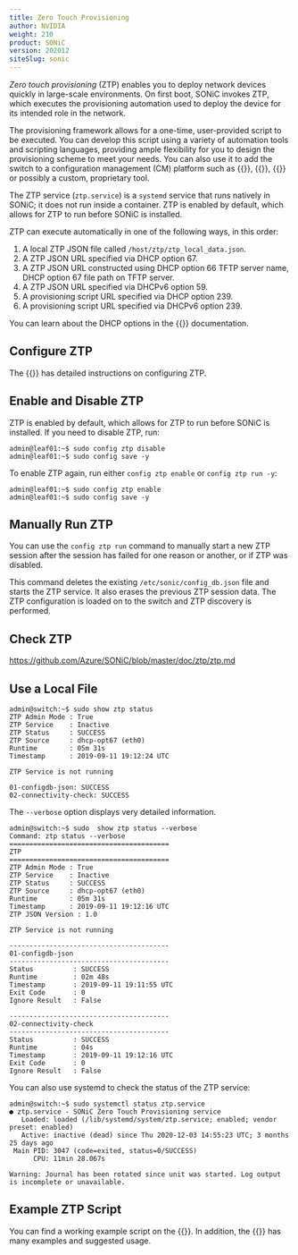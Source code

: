 ```yaml
---
title: Zero Touch Provisioning
author: NVIDIA
weight: 210
product: SONiC
version: 202012
siteSlug: sonic
---
```


*Zero touch provisioning* (ZTP) enables you to deploy network devices quickly in large-scale environments. On first boot, SONiC invokes ZTP, which executes the provisioning automation used to deploy the device for its intended role in the network.

The provisioning framework allows for a one-time, user-provided script to be executed. You can develop this script using a variety of automation tools and scripting languages, providing ample flexibility for you to design the provisioning scheme to meet your needs. You can also use it to add the switch to a configuration management (CM) platform such as {{<exlink url="http://puppet.com/" text="Puppet">}}, {{<exlink url="https://www.chef.io/" text="Chef">}}, {{<exlink url="https://cfengine.com/" text="CFEngine">}} or possibly a custom, proprietary tool.

The ZTP service (`ztp.service`) is a `systemd` service that runs natively in SONiC; it does not run inside a container. ZTP is enabled by default, which allows for ZTP to run before SONiC is installed.

ZTP can execute automatically in one of the following ways, in this order:

1. A local ZTP JSON file called `/host/ztp/ztp_local_data.json`.
1. A ZTP JSON URL specified via DHCP option 67.
1. A ZTP JSON URL constructed using DHCP option 66 TFTP server name, DHCP option 67 file path on TFTP server.
1. A ZTP JSON URL specified via DHCPv6 option 59.
1. A provisioning script URL specified via DHCP option 239.
1. A provisioning script URL specified via DHCPv6 option 239.

You can learn about the DHCP options in the {{<exlink url="https://github.com/Azure/SONiC/blob/master/doc/ztp/ztp.md#34-dhcp-options" text="Azure GitHub">}} documentation.

## Configure ZTP

The {{<exlink url="https://github.com/Azure/SONiC/blob/master/doc/ztp/ztp.md#6-configuring-ztp" text="Azure GitHub documentation">}} has detailed instructions on configuring ZTP.

## Enable and Disable ZTP

ZTP is enabled by default, which allows for ZTP to run before SONiC is installed. If you need to disable ZTP, run:

    admin@leaf01:~$ sudo config ztp disable
    admin@leaf01:~$ sudo config save -y

To enable ZTP again, run either `config ztp enable` or `config ztp run -y`:

    admin@leaf01:~$ sudo config ztp enable
    admin@leaf01:~$ sudo config save -y

## Manually Run ZTP

You can use the `config ztp run` command to manually start a new ZTP session after the session has failed for one reason or another, or if ZTP was disabled.

This command deletes the existing `/etc/sonic/config_db.json` file and starts the ZTP service. It also erases the previous ZTP session data. The ZTP configuration is loaded on to the switch and ZTP discovery is performed.

## Check ZTP

https://github.com/Azure/SONiC/blob/master/doc/ztp/ztp.md

## Use a Local File

```
admin@switch:~$ sudo show ztp status
ZTP Admin Mode : True
ZTP Service    : Inactive
ZTP Status     : SUCCESS
ZTP Source     : dhcp-opt67 (eth0)
Runtime        : 05m 31s
Timestamp      : 2019-09-11 19:12:24 UTC

ZTP Service is not running

01-configdb-json: SUCCESS
02-connectivity-check: SUCCESS
```

The `--verbose` option displays very detailed information.

```
admin@switch:~$ sudo  show ztp status --verbose
Command: ztp status --verbose
========================================
ZTP
========================================
ZTP Admin Mode : True
ZTP Service    : Inactive
ZTP Status     : SUCCESS
ZTP Source     : dhcp-opt67 (eth0)
Runtime        : 05m 31s
Timestamp      : 2019-09-11 19:12:16 UTC
ZTP JSON Version : 1.0

ZTP Service is not running

----------------------------------------
01-configdb-json
----------------------------------------
Status          : SUCCESS
Runtime         : 02m 48s
Timestamp       : 2019-09-11 19:11:55 UTC
Exit Code       : 0
Ignore Result   : False

----------------------------------------
02-connectivity-check
----------------------------------------
Status          : SUCCESS
Runtime         : 04s
Timestamp       : 2019-09-11 19:12:16 UTC
Exit Code       : 0
Ignore Result   : False
```

You can also use systemd to check the status of the ZTP service:

```
admin@switch:~$ sudo systemctl status ztp.service
● ztp.service - SONiC Zero Touch Provisioning service
   Loaded: loaded (/lib/systemd/system/ztp.service; enabled; vendor preset: enabled)
   Active: inactive (dead) since Thu 2020-12-03 14:55:23 UTC; 3 months 25 days ago
 Main PID: 3047 (code=exited, status=0/SUCCESS)
      CPU: 11min 28.067s

Warning: Journal has been rotated since unit was started. Log output is incomplete or unavailable.
```

## Example ZTP Script

You can find a working example script on the {{<exlink url="https://developer.nvidia.com/blog/building-pure-sonic-image/" text="NVIDIA blog">}}. In addition, the {{<exlink url="https://github.com/Azure/SONiC/blob/master/doc/ztp/ztp.md#10-examples" text="Azure GitHub documentation">}} has many examples and suggested usage.
